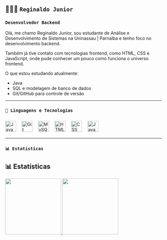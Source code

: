 ## 👨🏻‍💻 `Reginaldo Junior`

### **`Desenvolvedor Backend`**

Olá, me chamo Reginaldo Junior, sou estudante de Análise e Desenvolvimento de Sistemas na Uninassau | Parnaíba e tenho foco no desenvolvimento backend.

Também já tive contato com tecnologias frontend, como HTML, CSS e JavaScript, onde pude conhecer um pouco como funciona o universo frontend.

O que estou estudando atualmente:

- Java 
- SQL e modelagem de banco de dados
- Git/GitHub para controle de versão

---

### `🤖 Linguagens e Tecnologias`

<img align="left" alt="Java" title="Java" width="35px" style="padding-right:15px; margin-top:10px;" src="https://cdn.jsdelivr.net/gh/devicons/devicon@latest/icons/java/java-original.svg" />

<img align="left" alt="Git" title="Git" width="35px" style="padding-right:15px; margin-top:10px;" src="https://cdn.jsdelivr.net/gh/devicons/devicon@latest/icons/git/git-original.svg" />

<img align="left" alt="MySQL" title="MySQL" width="35px" style="padding-right:15px; margin-top:10px;" src="https://cdn.jsdelivr.net/gh/devicons/devicon@latest/icons/mysql/mysql-original.svg" />

<img align="left" alt="HTML" title="HTML" width="35px" style="padding-right:15px; margin-top:10px;" src="https://cdn.jsdelivr.net/gh/devicons/devicon@latest/icons/html5/html5-original.svg" />

<img align="left" alt="CSS" title="CSS" width="35px" style="padding-right:15px; margin-top:10px;" src="https://cdn.jsdelivr.net/gh/devicons/devicon@latest/icons/css3/css3-original.svg" />

<img align="left" alt="JavaScript" title="JavaScript" width="35px" style="padding-right:15px; margin-top:10px;" src="https://cdn.jsdelivr.net/gh/devicons/devicon@latest/icons/javascript/javascript-original.svg" />

<br/>
<br/>
<br/>

---

### `📊 Estatísticas`

## 📊 Estatísticas

<a href="https://github.com/RegisjrDev">
  <img height="180em" src="https://github-readme-stats.vercel.app/api?username=RegisjrDev&show_icons=true&theme=dark&include_all_commits=true&locale=pt-br"/>
</a>
<a href="https://github.com/RegisjrDev">
  <img height="180em" src="https://github-readme-stats.vercel.app/api/top-langs/?username=RegisjrDev&theme=dark&layout=compact&custom_title=Tecnologias&langs_count=5"/>
</a>

